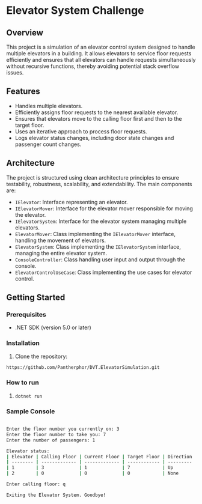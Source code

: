 # Elevator System Challenge

## Overview

This project is a simulation of an elevator control system designed to handle multiple elevators in a building. It allows elevators to service floor requests efficiently and ensures that all elevators can handle requests simultaneously without recursive functions, thereby avoiding potential stack overflow issues.

## Features

- Handles multiple elevators.
- Efficiently assigns floor requests to the nearest available elevator.
- Ensures that elevators move to the calling floor first and then to the target floor.
- Uses an iterative approach to process floor requests.
- Logs elevator status changes, including door state changes and passenger count changes.

## Architecture

The project is structured using clean architecture principles to ensure testability, robustness, scalability, and extendability. The main components are:

- `IElevator`: Interface representing an elevator.
- `IElevatorMover`: Interface for the elevator mover responsible for moving the elevator.
- `IElevatorSystem`: Interface for the elevator system managing multiple elevators.
- `ElevatorMover`: Class implementing the `IElevatorMover` interface, handling the movement of elevators.
- `ElevatorSystem`: Class implementing the `IElevatorSystem` interface, managing the entire elevator system.
- `ConsoleController`: Class handling user input and output through the console.
- `ElevatorControlUseCase`: Class implementing the use cases for elevator control.

## Getting Started

### Prerequisites

- .NET SDK (version 5.0 or later)

### Installation

1. Clone the repository:

```sh
https://github.com/Pantherphor/DVT.ElevatorSimulation.git
```

### How to run
1. `dotnet run`

### Sample Console
```sh

Enter the floor number you currently on: 3
Enter the floor number to take you: 7
Enter the number of passengers: 1

Elevator status:
| Elevator | Calling Floor | Current Floor | Target Floor | Direction | Passenger Count |  Moving   |
| -------- | ------------- | ------------- | ------------ | --------- | --------------- | --------- |
| 1        | 3             | 1             | 7            | Up        | 1               | True      |
| 2        | 0             | 0             | 0            | None      | 0               | False     |

Enter calling floor: q

Exiting the Elevator System. Goodbye!
```
